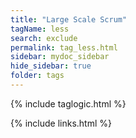 ```yaml
---
title: "Large Scale Scrum"
tagName: less
search: exclude
permalink: tag_less.html
sidebar: mydoc_sidebar
hide_sidebar: true
folder: tags
---
```


{% include taglogic.html %}

{% include links.html %}
